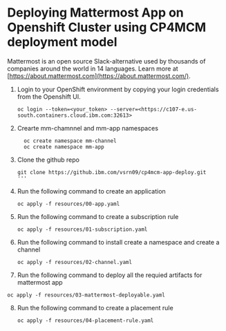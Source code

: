 # Deploying Mattermost App on Openshift Cluster using CP4MCM deployment model

Mattermost is an open source Slack-alternative used by thousands of companies around the world in 14 languages. Learn more at [https://about.mattermost.com](https://about.mattermost.com/).

1. Login to your OpenShift environment by copying your login credentials from the Openshift UI.

   ```shell
   oc login --token=<your_token> --server=<https://c107-e.us-south.containers.cloud.ibm.com:32613>
   ```

2. Crearte mm-chamnnel and mm-app namespaces
   ```shell
     oc create namespace mm-channel
     oc create namespace mm-app
   ```
 

3. Clone the github repo

   ```shell
   git clone https://github.ibm.com/vsrn09/cp4mcm-app-deploy.git
   '''
   
4. Run the following command to create an application

   ```shell
   oc apply -f resources/00-app.yaml
   ```

5. Run the following command to create a subscription rule

   ```shell
   oc apply -f resources/01-subscription.yaml
   ```

6. Run the following command to install create a namespace and create a channel

   ```shell
   oc apply -f resources/02-channel.yaml
   ``` 

7. Run the following command to deploy all the requied artifacts for mattermost app

  ```shell
  oc apply -f resources/03-mattermost-deployable.yaml
  ```

8. Run the following command to create a placement rule

   ``` shell
   oc apply -f resources/04-placement-rule.yaml
   ```

 
